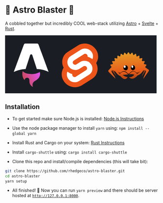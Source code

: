 # 🚀 Astro Blaster 🦀

A cobbled together but incredibly COOL web-stack utilizing [Astro](https://astro.build) + [Svelte](https://svelte.dev) + [Rust](https://www.rust-lang.org).

![](./readme_assets/web-stack.png)

## Installation

-   To get started make sure Node.js is installed: [Node.js Instructions](https://nodejs.org/en/download)

-   Use the node package manager to install `yarn` using: `npm install --global yarn`

-   Install Rust and Cargo on your system: [Rust Instructions](https://www.rust-lang.org/tools/install)

-   Install `cargo-shuttle` using: `cargo install cargo-shuttle`

-   Clone this repo and install/compile dependencies (this will take bit):

```sh
git clone https://github.com/rhedgeco/astro-blaster.git
cd astro-blaster
yarn setup
```

-   All finished! 🎉 Now you can run `yarn preview` and there should be server hosted at [`http://127.0.0.1:8000`](http://127.0.0.1:8000).
